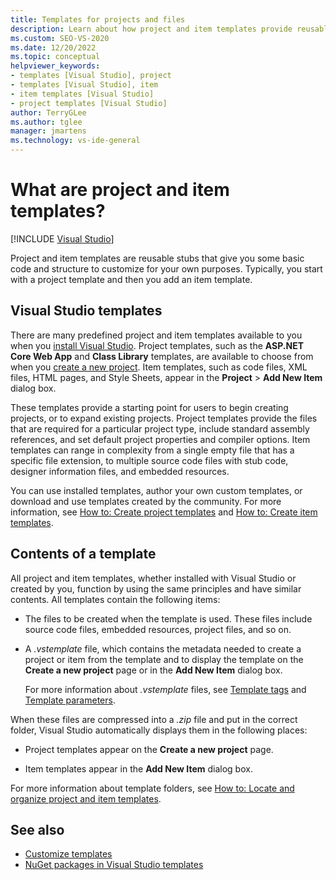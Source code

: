 ```yaml
---
title: Templates for projects and files
description: Learn about how project and item templates provide reusable stubs that give users some basic code and structure.
ms.custom: SEO-VS-2020
ms.date: 12/20/2022
ms.topic: conceptual
helpviewer_keywords:
- templates [Visual Studio], project
- templates [Visual Studio], item
- item templates [Visual Studio]
- project templates [Visual Studio]
author: TerryGLee
ms.author: tglee
manager: jmartens
ms.technology: vs-ide-general
---
```

# What are project and item templates?

 [!INCLUDE [Visual Studio](~/includes/applies-to-version/vs-windows-only.md)]

Project and item templates are reusable stubs that give you some basic code and structure to customize for your own purposes. Typically, you start with a project template and then you add an item template.

## Visual Studio templates

There are many predefined project and item templates available to you when you [install Visual Studio](../install/install-visual-studio.md). Project templates, such as the **ASP.NET Core Web App** and **Class Library** templates, are available to choose from when you [create a new project](create-new-project.md). Item templates, such as code files, XML files, HTML pages, and Style Sheets, appear in the **Project** > **Add New Item** dialog box.

These templates provide a starting point for users to begin creating projects, or to expand existing projects. Project templates provide the files that are required for a particular project type, include standard assembly references, and set default project properties and compiler options. Item templates can range in complexity from a single empty file that has a specific file extension, to multiple source code files with stub code, designer information files, and embedded resources.

You can use installed templates, author your own custom templates, or download and use templates created by the community. For more information, see [How to: Create project templates](how-to-create-project-templates.md) and [How to: Create item templates](how-to-create-item-templates.md).

## Contents of a template

All project and item templates, whether installed with Visual Studio or created by you, function by using the same principles and have similar contents. All templates contain the following items:

- The files to be created when the template is used. These files include source code files, embedded resources, project files, and so on.

- A *.vstemplate* file, which contains the metadata needed to create a project or item from the template and to display the template on the **Create a new project** page or in the **Add New Item** dialog box.

   For more information about *.vstemplate* files, see [Template tags](template-tags.md) and [Template parameters](../ide/template-parameters.md).

When these files are compressed into a *.zip* file and put in the correct folder, Visual Studio automatically displays them in the following places:

- Project templates appear on the **Create a new project** page.

- Item templates appear in the **Add New Item** dialog box.

For more information about template folders, see [How to: Locate and organize project and item templates](how-to-locate-and-organize-project-and-item-templates.md).

## See also

- [Customize templates](../ide/customizing-project-and-item-templates.md)
- [NuGet packages in Visual Studio templates](/nuget/visual-studio-extensibility/visual-studio-templates)
